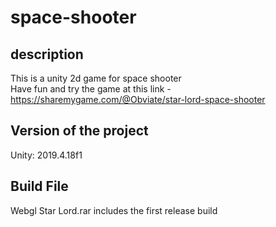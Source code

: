 # space-shooter

## description
This is a unity 2d game for space shooter  
Have fun and try the game at this link - https://sharemygame.com/@Obviate/star-lord-space-shooter

## Version of the project
Unity: 2019.4.18f1

## Build File
Webgl Star Lord.rar includes the first release build
